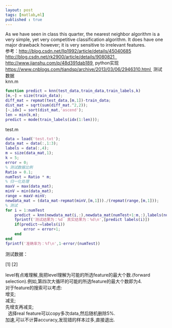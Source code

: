 ```yaml
---
layout: post
tags: [matlab,ml]
published : true
---
```




As we have seen in class this quarter, the nearest neighbor algorithm is a very simple, yet very competitive classification algorithm. It does have one major drawback however; it is very sensitive to irrelevant features.      
参考：http://blog.csdn.net/llp1992/article/details/45040685       
http://blog.csdn.net/rk2900/article/details/9080821         
http://www.jianshu.com/p/48d391dab189  python实现          
https://www.cnblogs.com/tiandsp/archive/2013/03/06/2946310.html  测试数据            
knn.m
```matlab
function predict = knn(test_data,train_data,train_labels,k)
[m,~] = size(train_data);
diff_mat = repmat(test_data,[m,1])-train_data;
dist_mat = sqrt(sum(diff_mat.^2,2));
[~,idx] = sort(dist_mat,'ascend');
len = min(k,m);
predict = mode(train_labels(idx(1:len)));
```
test.m
```matlab
data = load('test.txt');
data_mat = data(:,1:3);
labels = data(:,4);
m = size(data_mat,1);
k = 5;
error = 0;
% 测试数据比例
Ratio = 0.1;
numTest = Ratio * m;
% 归一化处理
maxV = max(data_mat);
minV = min(data_mat);
range = maxV-minV;
newdata_mat = (data_mat-repmat(minV,[m,1]))./(repmat(range,[m,1]));
% 测试
for i = 1:numTest
    predict = knn(newdata_mat(i,:),newdata_mat(numTest+1:m,:),labels(numTest+1:m,:),k);
    fprintf('测试结果为：%d  真实结果为：%d\n',[predict labels(i)])
    if(predict~=labels(i))
        error = error+1;
    end
end
fprintf('准确率为：%f\n',1-error/(numTest))
```
测试数据：      

[1]
[2]


level有点难理解,我把level理解为可能的所选feature的最大个数.(forward selection).例如,第四次大循环的可能的所选feature的最大个数即为4.           
对于feature的搜索可以考虑:         
增支;       
减支;       
先增支再减支;             
 
选择real feature可以copy多次data,然后随机删除5%.            
加速,可以不计算accuracy,发现错的样本过多,直接退出.          



